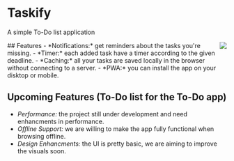 # Taskify

A simple To-Do list application


<img src='https://i.ibb.co/jkFXW0b/image.png' align='right'>
## Features
- *Notifications:* get reminders about the tasks you're missing.
- *Timer:* each added task have a timer according to the given deadline.
- *Caching:* all your tasks are saved locally in the browser without connecting to a server.
- *PWA:* you can install the app on your disktop or mobile.


## Upcoming Features (To-Do list for the To-Do app)
- *Performance:* the project still under development and need enhancments in performance.
- *Offline Support:* we are willing to make the app fully functional when browsing offline.
- *Design Enhancments:* the UI is pretty basic, we are aiming to improve the visuals soon.
